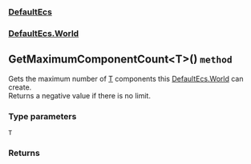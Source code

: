 ### [DefaultEcs](./DefaultEcs.md 'DefaultEcs')
### [DefaultEcs.World](./DefaultEcs-World.md 'DefaultEcs.World')
## GetMaximumComponentCount&lt;T&gt;() `method`
Gets the maximum number of [T](./DefaultEcs-World-GetMaximumComponentCount-T-().md#T 'T') components this [DefaultEcs.World](./DefaultEcs-World.md 'DefaultEcs.World') can create.<br/>Returns a negative value if there is no limit.
### Type parameters

<a name='DefaultEcs-World-GetMaximumComponentCount-T-()-T'></a>
`T`


### Returns

